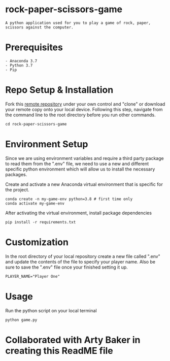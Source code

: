 

# rock-paper-scissors-game
    A python application used for you to play a game of rock, paper, scissors against the computer. 
# Prerequisites
    - Anaconda 3.7
    - Python 3.7
    - Pip
# Repo Setup & Installation 
Fork this [remote repository](https://github.com/prof-rossetti/intro-to-python/blob/main/exercises/rock-paper-scissors/README.md) under your own control and "clone" or download your remote copy onto your local device. 
Following this step, navigate from the command line to the root directory before you run other commands. 
    
    cd rock-paper-scissors-game
# Environment Setup
Since we are using environment variables and require a third party package to read them from the ".env" file, we need to use a new and different specific python environment which will allow us to install the necessary packages. 

Create and activate a new Anaconda virtual environment that is specific for the project. 

    conda create -n my-game-env python=3.8 # first time only
    conda activate my-game-env

After activating the virtual environment, install package dependencies

    pip install -r requirements.txt
# Customization
In the root directory of your local repository create a new file called ".env" and update the contents of the file to specify your player name. Also be sure to save the ".env" file once your finished setting it up. 

    PLAYER_NAME="Player One"
# Usage
Run the python script on your local terminal 

    python game.py
 
# Collaborated with Arty Baker in creating this ReadME file